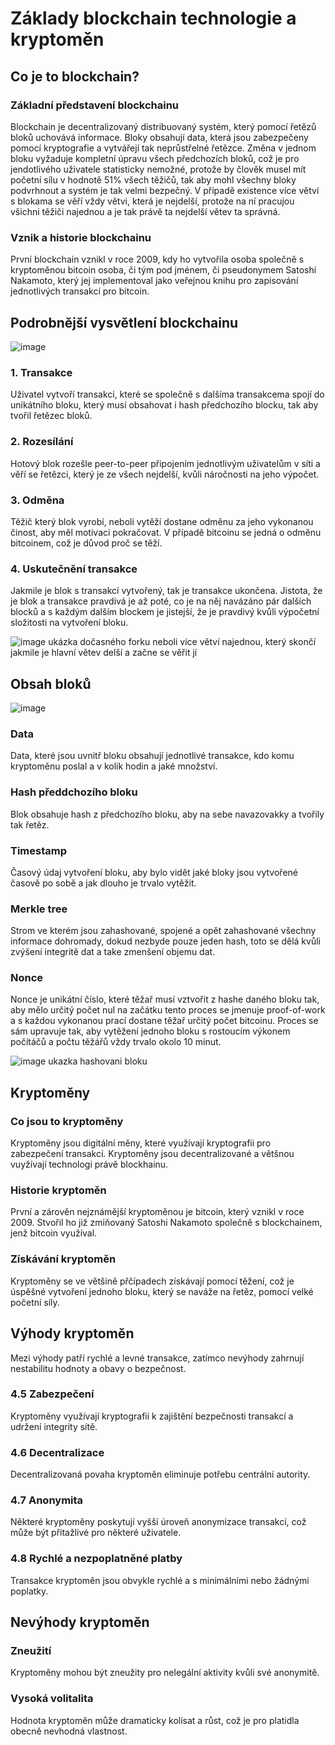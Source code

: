 # Základy blockchain technologie a kryptoměn
## Co je to blockchain?
### Základní představení blockchainu
Blockchain je decentralizovaný distribuovaný systém, který pomocí řetězů bloků uchovává informace. Bloky obsahují data, která jsou zabezpečeny pomocí kryptografie a vytvářejí tak neprůstřelné řetězce. Změna v jednom bloku vyžaduje kompletní úpravu všech předchozích bloků, což je pro jendotlivého uživatele statisticky nemožné, protože by člověk musel mít početní sílu v hodnotě 51% všech těžičů, tak aby mohl všechny bloky podvrhnout a systém je tak velmi bezpečný. V případě existence více větví s blokama se věří vždy větvi, která je nejdelší, protože na ní pracujou všichni těžiči najednou a je tak právě ta nejdelší větev ta správná.

### Vznik a historie blockchainu
První blockchain vznikl v roce 2009, kdy ho vytvořila osoba společně s kryptoměnou bitcoin osoba, či tým pod jménem, či pseudonymem Satoshi Nakamoto, který jej implementoval jako veřejnou knihu pro zapisování jednotlivých transakcí pro bitcoin.

## Podrobnější vysvětlení blockchainu
![image](https://github.com/aski94/Zaklady-blockchain-technologie-a-kryptomen/assets/114053450/043d8463-1006-4565-92f6-00f9240e76ab)
### 1. Transakce
Uživatel vytvoří transakci, které se společně s dalšíma transakcema spojí do unikátního bloku, který musí obsahovat i hash předchozího blocku, tak aby tvořil řetězec bloků.
### 2. Rozesílání
Hotový blok rozešle peer-to-peer připojením jednotlivým uživatelům v síti a věří se řetězci, který je ze všech nejdelší, kvůli náročnosti na jeho výpočet.
### 3. Odměna
Těžič který blok vyrobí, neboli vytěží dostane odměnu za jeho vykonanou činost, aby měl motivaci pokračovat. V případě bitcoinu se jedná o odměnu bitcoinem, což je důvod proč se těží.
### 4. Uskutečnění transakce
Jakmile je blok s transakcí vytvořený, tak je transakce ukončena. Jistota, že je blok a transakce pravdivá je až poté, co je na něj navázáno pár dalších blocků a s každým dalším blockem je jistejší, že je pravdivý kvůli výpočetní složitosti na vytvoření bloku.

![image](https://github.com/aski94/Zaklady-blockchain-technologie-a-kryptomen/assets/114053450/d7f49962-4109-4ae1-a09d-bfd2baa72a9f)
ukázka dočasného forku neboli více větví najednou, který skončí jakmile je hlavní větev delší a začne se věřit jí

## Obsah bloků
![image](https://github.com/aski94/Zaklady-blockchain-technologie-a-kryptomen/assets/114053450/1088ad6d-37b9-4969-bc6d-62e2f0f45a82)
### Data
Data, které jsou uvnitř bloku obsahují jednotlivé transakce, kdo komu kryptoměnu poslal a v kolik hodin a jaké množství. 
### Hash předdchozího bloku
Blok obsahuje hash z předchozího bloku, aby na sebe navazovakky a tvořily tak řetěz.
### Timestamp
Časový údaj vytvoření bloku, aby bylo vidět jaké bloky jsou vytvořené časově po sobě a jak dlouho je trvalo vytěžit.
### Merkle tree
Strom ve kterém jsou zahashované, spojené a opět zahashované všechny informace dohromady, dokud nezbyde pouze jeden hash,
toto se dělá kvůli zvýšení integritě dat a take zmenšení objemu dat.
### Nonce
Nonce je unikátní číslo, které těžař musí vztvořit z hashe daného bloku tak, aby mělo určitý počet nul na začátku tento proces se jmenuje proof-of-work a s každou vykonanou prací dostane těžař určitý počet bitcoinu. Proces se sám upravuje tak, aby vytěžení jednoho bloku s rostoucím výkonem počítáčů a počtu těžářů vždy trvalo okolo 10 minut.

![image](https://github.com/aski94/Zaklady-blockchain-technologie-a-kryptomen/assets/114053450/0c0a35bf-8cc0-4285-b168-0ecd69660f1e)
ukazka hashovani bloku 

## Kryptoměny
### Co jsou to kryptoměny
Kryptoměny jsou digitální měny, které využívají kryptografii pro zabezpečení transakcí. Kryptoměny jsou decentralizované a většnou vuyžívají technologi právě blockhainu.

### Historie kryptoměn
První a zárověn nejznámější kryptoměnou je bitcoin, který vznikl v roce 2009. Stvořil ho již zmiňovaný Satoshi Nakamoto společně s blockchainem, jenž bitcoin využíval.

### Získávání kryptoměn
Kryptoměny se ve většině přčípadech získávají pomocí těžení, což je úspěšné vytvoření jednoho bloku, který se naváže na řetěz, pomocí velké početní síly.

## Výhody kryptoměn
Mezi výhody patří rychlé a levné transakce, zatímco nevýhody zahrnují nestabilitu hodnoty a obavy o bezpečnost.

### 4.5 Zabezpečení
Kryptoměny využívají kryptografii k zajištění bezpečnosti transakcí a udržení integrity sítě.

### 4.6 Decentralizace
Decentralizovaná povaha kryptoměn eliminuje potřebu centrální autority.

### 4.7 Anonymita
Některé kryptoměny poskytují vyšší úroveň anonymizace transakcí, což může být přitažlivé pro některé uživatele.

### 4.8 Rychlé a nezpoplatněné platby
Transakce kryptoměn jsou obvykle rychlé a s minimálními nebo žádnými poplatky.

## Nevýhody kryptoměn

### Zneužití
Kryptoměny mohou být zneužity pro nelegální aktivity kvůli své anonymitě.

### Vysoká volitalita
Hodnota kryptoměn může dramaticky kolísat a růst, což je pro platidla obecně nevhodná vlastnost.
